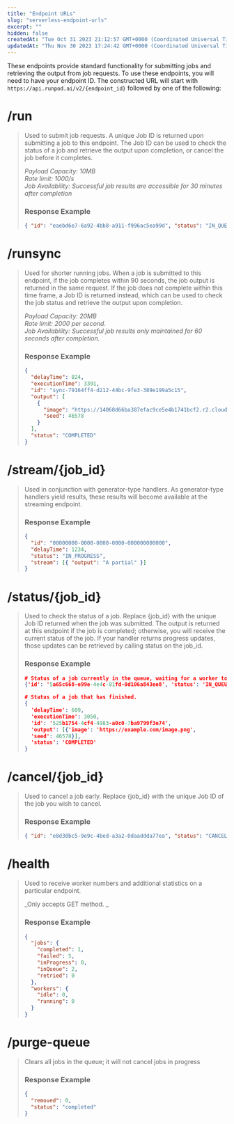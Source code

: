 ```yaml
---
title: "Endpoint URLs"
slug: "serverless-endpoint-urls"
excerpt: ""
hidden: false
createdAt: "Tue Oct 31 2023 21:12:57 GMT+0000 (Coordinated Universal Time)"
updatedAt: "Thu Nov 30 2023 17:24:42 GMT+0000 (Coordinated Universal Time)"
---
```


These endpoints provide standard functionality for submitting jobs and retrieving the output from job requests. To use these endpoints, you will need to have your endpoint ID. The constructed URL will start with `https://api.runpod.ai/v2/{endpoint_id}` followed by one of the following:

# /run

> Used to submit job requests. A unique Job ID is returned upon submitting a job to this endpoint. The Job ID can be used to check the status of a job and retrieve the output upon completion, or cancel the job before it completes.
>
> _Payload Capacity: 10MB\
> Rate limit: 1000/s\
> Job Availability: Successful job results are accessible for 30 minutes after completion_
>
> ### Response Example
>
> ```json
> { "id": "eaebd6e7-6a92-4bb8-a911-f996ac5ea99d", "status": "IN_QUEUE" }
> ```

# /runsync

> Used for shorter running jobs. When a job is submitted to this endpoint, if the job completes within 90 seconds, the job output is returned in the same request. If the job does not complete within this time frame, a Job ID is returned instead, which can be used to check the job status and retrieve the output upon completion.
>
> _Payload Capacity: 20MB\
> Rate limit: 2000 per second.\
> Job Availability: Successful job results only maintained for 60 seconds after completion._
>
> ### Response Example
>
> ```json
> {
>   "delayTime": 824,
>   "executionTime": 3391,
>   "id": "sync-79164ff4-d212-44bc-9fe3-389e199a5c15",
>   "output": [
>     {
>       "image": "https://14068d66ba387efac9ce5e4b1741bcf2.r2.cloudflarestorage.com/ai-api/06-23/sync-79164ff4-d212-44bc-9fe3-389e199a5c15_0.png?X-Amz-Algorithm=AWS4-HMAC-SHA256&X-Amz-Credential=16b502c87564788383d52ec498a61a24%2F20230613%2Fus-east-1%2Fs3%2Faws4_request&X-Amz-Date=20230613T101718Z&X-Amz-Expires=604800&X-Amz-SignedHeaders=host&X-Amz-Signature=8e810e9593c56523a77107875f2aa14a997ba64115fbc04856e68bf67da296a1",
>       "seed": 46578
>     }
>   ],
>   "status": "COMPLETED"
> }
> ```

# /stream/{job_id}

> Used in conjunction with generator-type handlers. As generator-type handlers yield results, these results will become available at the streaming endpoint.
>
> ### Response Example
>
> ```json
> {
>   "id": "00000000-0000-0000-0000-000000000000",
>   "delayTime": 1234,
>   "status": "IN_PROGRESS",
>   "stream": [{ "output": "A partial" }]
> }
> ```

# /status/{job_id}

> Used to check the status of a job. Replace {job_id} with the unique Job ID returned when the job was submitted. The output is returned at this endpoint if the job is completed; otherwise, you will receive the current status of the job. If your handler returns progress updates, those updates can be retrieved by calling status on the job_id.
>
> ### Response Example
>
> ```json
> # Status of a job currently in the queue, waiting for a worker to grab it.
> {'id': '5a65c668-e99e-4e4c-81fd-0d106a843ee8', 'status': 'IN_QUEUE'}
>
> # Status of a job that has finished.
> {
>   'delayTime': 609,
>  	'executionTime': 3050,
>  	'id': '525b1754-4cf4-4983-a0c0-7ba9799f3e74',
>  	'output': [{'image': 'https://example.com/image.png',
>   'seed': 46578}],
>  	'status': 'COMPLETED'
> }
> ```

# /cancel/{job_id}

> Used to cancel a job early. Replace {job_id} with the unique Job ID of the job you wish to cancel.
>
> ### Response Example
>
> ```json
> { "id": "e8d30bc5-9e9c-4bed-a3a2-0daaddda77ea", "status": "CANCELLED" }
> ```

# /health

> Used to receive worker numbers and additional statistics on a particular endpoint.
>
> _Only accepts GET method. _
>
> ### Response Example
>
> ```json
> {
>   "jobs": {
>     "completed": 1,
>     "failed": 5,
>     "inProgress": 0,
>     "inQueue": 2,
>     "retried": 0
>   },
>   "workers": {
>     "idle": 0,
>     "running": 0
>   }
> }
> ```

# /purge-queue

> Clears all jobs in the queue; it will not cancel jobs in progress
>
> ### Response Example
>
> ```json
> {
>   "removed": 0,
>   "status": "completed"
> }
> ```

